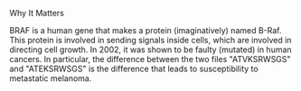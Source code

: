 Why It Matters

BRAF is a human gene that makes a protein (imaginatively) named B-Raf. This protein is involved in sending signals inside 
cells, which are involved in directing cell growth. In 2002, it was shown to be faulty (mutated) in human cancers. In 
particular, the difference between the two files "ATVKSRWSGS" and "ATEKSRWSGS" is the difference that leads to 
susceptibility to metastatic melanoma.
